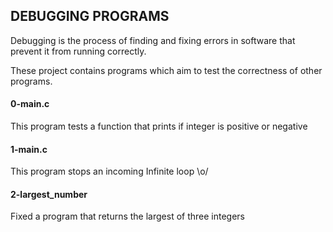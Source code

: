 ## DEBUGGING PROGRAMS
Debugging is the process of finding and fixing errors in software that prevent it from running correctly.

These project contains programs which aim to test the correctness of other programs.

#### 0-main.c
This program tests a function that prints if integer is positive or negative

#### 1-main.c
This program stops an incoming Infinite loop \o/

#### 2-largest_number
Fixed a program that returns the largest of three integers

